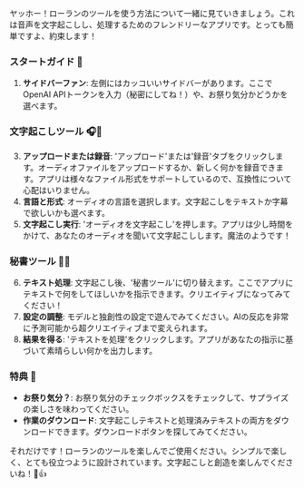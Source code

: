 ヤッホー！ローランのツールを使う方法について一緒に見ていきましょう。これは音声を文字起こしし、処理するためのフレンドリーなアプリです。とっても簡単ですよ、約束します！

### スタートガイド 🚀

1. **サイドバーファン**: 左側にはカッコいいサイドバーがあります。ここでOpenAI APIトークンを入力（秘密にしてね！）や、お祭り気分かどうかを選べます。

### 文字起こしツール 🎧🤖

3. **アップロードまたは録音**: 'アップロード'または'録音'タブをクリックします。オーディオファイルをアップロードするか、新しく何かを録音できます。アプリは様々なファイル形式をサポートしているので、互換性について心配はいりません。
4. **言語と形式**: オーディオの言語を選択します。文字起こしをテキストか字幕で欲しいかも選べます。
5. **文字起こし実行**: 'オーディオを文字起こし'を押します。アプリは少し時間をかけて、あなたのオーディオを聞いて文字起こしします。魔法のようです！

### 秘書ツール 🤖📝

6. **テキスト処理**: 文字起こし後、'秘書ツール'に切り替えます。ここでアプリにテキストで何をしてほしいかを指示できます。クリエイティブになってみてください！
7. **設定の調整**: モデルと独創性の設定で遊んでみてください。AIの反応を非常に予測可能から超クリエイティブまで変えられます。
8. **結果を得る**: 'テキストを処理'をクリックします。アプリがあなたの指示に基づいて素晴らしい何かを出力します。

### 特典 🌟

- **お祭り気分？**: お祭り気分のチェックボックスをチェックして、サプライズの楽しさを味わってください。
- **作業のダウンロード**: 文字起こしテキストと処理済みテキストの両方をダウンロードできます。ダウンロードボタンを探してみてください。

それだけです！ローランのツールを楽しんでご使用ください。シンプルで楽しく、とても役立つように設計されています。文字起こしと創造を楽しんでくださいね！🤩👍
